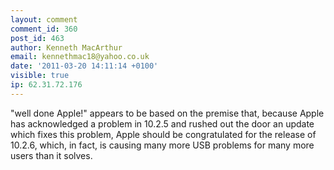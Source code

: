 ```yaml
---
layout: comment
comment_id: 360
post_id: 463
author: Kenneth MacArthur
email: kennethmac18@yahoo.co.uk
date: '2011-03-20 14:11:14 +0100'
visible: true
ip: 62.31.72.176
---
```

"well done Apple!" appears to be based on the premise that, because Apple has acknowledged a problem in 10.2.5 and rushed out the door an update which fixes this problem, Apple should be congratulated for the release of 10.2.6, which, in fact, is causing many more USB problems for many more users than it solves.
